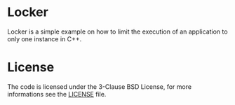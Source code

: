 Locker
======

Locker is a simple example on how to limit the execution of an application to only one instance in C++.

License
=======

The code is licensed under the 3-Clause BSD License, for more informations see the [LICENSE](./LICENSE) file.